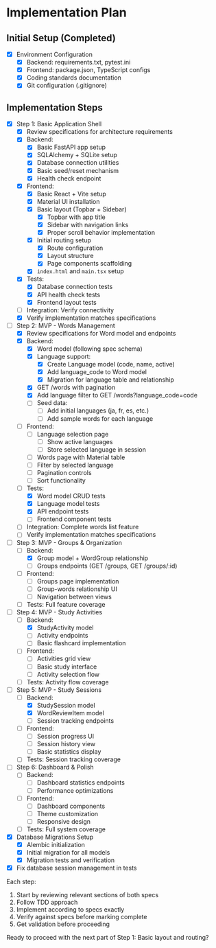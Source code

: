 # Implementation Plan

## Initial Setup (Completed)
- [x] Environment Configuration
  - [x] Backend: requirements.txt, pytest.ini
  - [x] Frontend: package.json, TypeScript configs
  - [x] Coding standards documentation
  - [x] Git configuration (.gitignore)

## Implementation Steps

- [x] Step 1: Basic Application Shell
  - [x] Review specifications for architecture requirements
  - [x] Backend:
    - [x] Basic FastAPI app setup
    - [x] SQLAlchemy + SQLite setup
    - [x] Database connection utilities
    - [x] Basic seed/reset mechanism
    - [x] Health check endpoint
  - [x] Frontend:
    - [x] Basic React + Vite setup
    - [x] Material UI installation
    - [x] Basic layout (Topbar + Sidebar)
      - [x] Topbar with app title
      - [x] Sidebar with navigation links
      - [x] Proper scroll behavior implementation
    - [x] Initial routing setup
      - [x] Route configuration
      - [x] Layout structure
      - [x] Page components scaffolding
    - [x] `index.html` and `main.tsx` setup
  - [x] Tests:
    - [x] Database connection tests
    - [x] API health check tests
    - [x] Frontend layout tests
  - [ ] Integration: Verify connectivity
  - [x] Verify implementation matches specifications

- [ ] Step 2: MVP - Words Management
  - [x] Review specifications for Word model and endpoints
  - [x] Backend:
    - [x] Word model (following spec schema)
    - [x] Language support:
      - [x] Create Language model (code, name, active)
      - [x] Add language_code to Word model
      - [x] Migration for language table and relationship
    - [x] GET /words with pagination
    - [x] Add language filter to GET /words?language_code=code
    - [ ] Seed data:
      - [ ] Add initial languages (ja, fr, es, etc.)
      - [ ] Add sample words for each language
  - [ ] Frontend:
    - [ ] Language selection page
      - [ ] Show active languages
      - [ ] Store selected language in session
    - [ ] Words page with Material table
    - [ ] Filter by selected language
    - [ ] Pagination controls
    - [ ] Sort functionality
  - [ ] Tests:
    - [x] Word model CRUD tests
    - [x] Language model tests
    - [x] API endpoint tests
    - [ ] Frontend component tests
  - [ ] Integration: Complete words list feature
  - [ ] Verify implementation matches specifications

- [ ] Step 3: MVP - Groups & Organization
  - [ ] Backend:
    - [x] Group model + WordGroup relationship
    - [ ] Groups endpoints (GET /groups, GET /groups/:id)
  - [ ] Frontend:
    - [ ] Groups page implementation
    - [ ] Group-words relationship UI
    - [ ] Navigation between views
  - [ ] Tests: Full feature coverage

- [ ] Step 4: MVP - Study Activities
  - [ ] Backend:
    - [x] StudyActivity model
    - [ ] Activity endpoints
    - [ ] Basic flashcard implementation
  - [ ] Frontend:
    - [ ] Activities grid view
    - [ ] Basic study interface
    - [ ] Activity selection flow
  - [ ] Tests: Activity flow coverage

- [ ] Step 5: MVP - Study Sessions
  - [ ] Backend:
    - [x] StudySession model
    - [x] WordReviewItem model
    - [ ] Session tracking endpoints
  - [ ] Frontend:
    - [ ] Session progress UI
    - [ ] Session history view
    - [ ] Basic statistics display
  - [ ] Tests: Session tracking coverage

- [ ] Step 6: Dashboard & Polish
  - [ ] Backend:
    - [ ] Dashboard statistics endpoints
    - [ ] Performance optimizations
  - [ ] Frontend:
    - [ ] Dashboard components
    - [ ] Theme customization
    - [ ] Responsive design
  - [ ] Tests: Full system coverage

- [x] Database Migrations Setup
  - [x] Alembic initialization
  - [x] Initial migration for all models
  - [x] Migration tests and verification

- [x] Fix database session management in tests

Each step:
1. Start by reviewing relevant sections of both specs
2. Follow TDD approach
3. Implement according to specs exactly
4. Verify against specs before marking complete
5. Get validation before proceeding

Ready to proceed with the next part of Step 1: Basic layout and routing? 